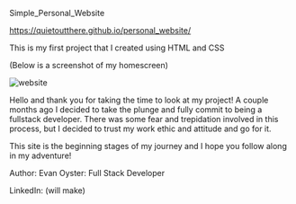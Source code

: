 Simple_Personal_Website

https://quietoutthere.github.io/personal_website/

This is my first project that I created using HTML and CSS

(Below is a screenshot of my homescreen)

![website](https://user-images.githubusercontent.com/108839805/184359714-318703c5-b931-4951-9f3c-0eb8f823e3f2.PNG)

Hello and thank you for taking the time to look at my project! A couple months ago I decided to take the plunge and fully commit to being a fullstack developer. 
There was some fear and trepidation involved in this process, but I decided to trust my work ethic and attitude and go for it.

This site is the beginning stages of my journey and I hope you follow along in my adventure!

Author:
Evan Oyster: Full Stack Developer

LinkedIn: (will make)

